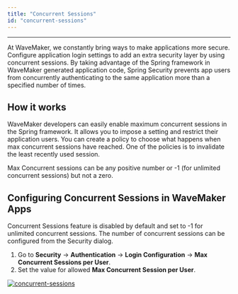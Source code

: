 ```yaml
---
title: "Concurrent Sessions"
id: "concurrent-sessions"
---
```

---

At WaveMaker, we constantly bring ways to make applications more secure. Configure application login settings to add an extra security layer by using concurrent sessions. By taking advantage of the Spring framework in WaveMaker generated application code, Spring Security prevents app users from concurrently authenticating to the same application more than a specified number of times.

## How it works

WaveMaker developers can easily enable maximum concurrent sessions in the Spring framework. It allows you to impose a setting and restrict their application users. You can create a policy to choose what happens when max concurrent sessions have reached. One of the policies is to invalidate the least recently used session.

Max Concurrent sessions can be any positive number or -1 (for unlimited concurrent sessions) but not a zero.

## Configuring Concurrent Sessions in WaveMaker Apps

Concurrent Sessions feature is disabled by default and set to -1 for unlimited concurrent sessions.
The number of concurrent sessions can be configured from the Security dialog.

1. Go to **Security** -> **Authentication** -> **Login Configuration** -> **Max Concurrent Sessions per User**.
2. Set the value for allowed **Max Concurrent Session per User**.

[![concurrent-sessions](/learn/assets/concurrent-sessions.png)](/learn/assets/concurrent-sessions.png)

